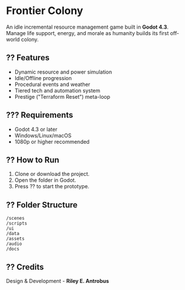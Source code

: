 # Frontier Colony
An idle incremental resource management game built in **Godot 4.3**.  
Manage life support, energy, and morale as humanity builds its first off-world colony.

## ?? Features
- Dynamic resource and power simulation  
- Idle/Offline progression  
- Procedural events and weather  
- Tiered tech and automation system  
- Prestige ("Terraform Reset") meta-loop  

## ??? Requirements
- Godot 4.3 or later  
- Windows/Linux/macOS  
- 1080p or higher recommended

## ?? How to Run
1. Clone or download the project.  
2. Open the folder in Godot.  
3. Press ?? to start the prototype.  

## ?? Folder Structure
```
/scenes
/scripts
/ui
/data
/assets
/audio
/docs
```
## ?? Credits
Design & Development - **Riley E. Antrobus**
